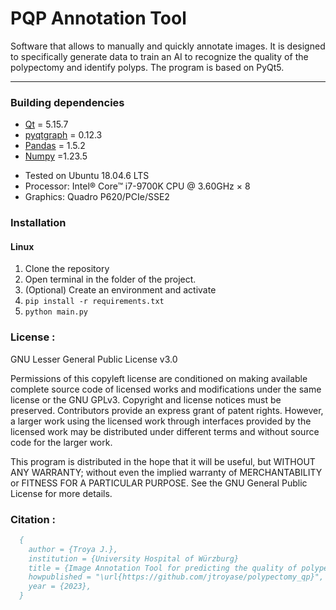 PQP Annotation Tool
====================

Software that allows to manually and quickly annotate images.
It is designed to specifically generate data to train an AI to recognize the quality of the polypectomy and identify polyps.
The program is based on PyQt5.

-----------

### Building dependencies
* [Qt](https://www.qt.io/) = 5.15.7
* [pyqtgraph](https://www.pyqtgraph.org/) = 0.12.3
* [Pandas](https://pandas.pydata.org/) = 1.5.2
* [Numpy](https://numpy.org/) =1.23.5

- Tested on Ubuntu 18.04.6 LTS
- Processor: Intel® Core™ i7-9700K CPU @ 3.60GHz × 8
- Graphics: Quadro P620/PCIe/SSE2

### Installation

#### Linux

1. Clone the repository
2. Open terminal in the folder of the project.
3. (Optional) Create an environment and activate
3. ```pip install -r requirements.txt```
4. ```python main.py```


### License :

GNU Lesser General Public License v3.0 

Permissions of this copyleft license are conditioned on making available complete source code of licensed works and modifications under the same license or the GNU GPLv3. Copyright and license notices must be preserved. Contributors provide an express grant of patent rights. However, a larger work using the licensed work through interfaces provided by the licensed work may be distributed under different terms and without source code for the larger work.

This program is distributed in the hope that it will be useful, but WITHOUT ANY WARRANTY; without even the implied warranty of MERCHANTABILITY or FITNESS FOR A PARTICULAR PURPOSE. See the GNU General Public License for more details.


### Citation :

```bib
  {
    author = {Troya J.},
    institution = {University Hospital of Würzburg}
    title = {Image Annotation Tool for predicting the quality of polypectomies},
    howpublished = "\url{https://github.com/jtroyase/polypectomy_qp}",
    year = {2023},
  }
```
